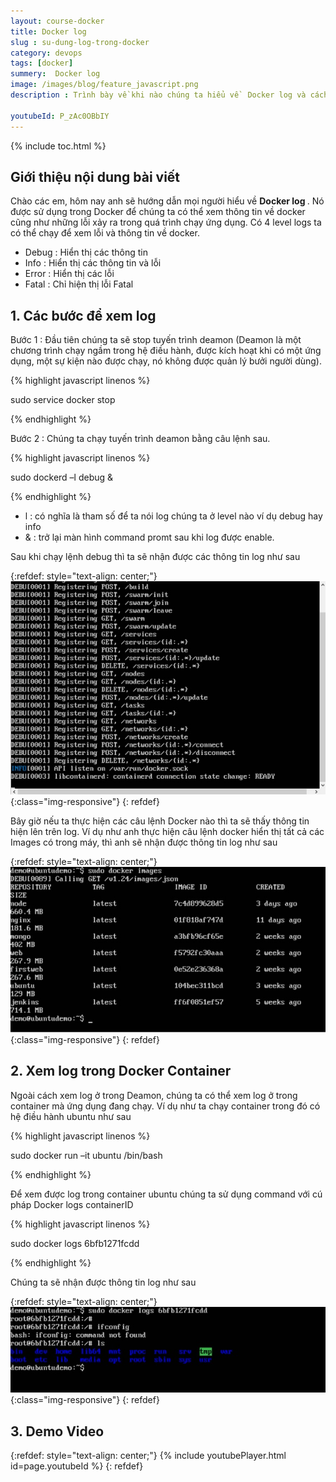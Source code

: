 ```yaml
---
layout: course-docker
title: Docker log
slug : su-dung-log-trong-docker
category: devops
tags: [docker]
summery:  Docker log
image: /images/blog/feature_javascript.png
description : Trình bày về khi nào chúng ta hiểu về  Docker log và cách cài đặt  Docker log.

youtubeId: P_zAc0OBbIY
---
```


{% include toc.html %}

## **Giới thiệu nội dung bài viết**

Chào các em, hôm nay anh sẽ hướng dẫn mọi người hiểu về <b>  Docker log </b>. Nó được sử dụng trong Docker để chúng ta có thể xem thông tin về docker cũng như những lỗi xảy ra trong quá trình chạy ứng dụng. Có 4 level logs ta có thể chạy để xem lỗi và thông tin về docker.

- Debug : Hiển thị các thông tin 
- Info  : Hiển thị các thông tin và lỗi
- Error : Hiển thị các lỗi
- Fatal : Chỉ hiện thị lỗi Fatal



## **1. Các bước để xem log**

Bước 1 : Đầu tiên chúng ta sẽ stop tuyến trình deamon (Deamon là một chương trình chạy ngầm trong hệ điều hành, được kích hoạt khi có một ứng dụng, một sự kiện nào được chạy, nó không được quản lý bưởi người dùng).

{% highlight javascript  linenos %}

sudo service docker stop

{% endhighlight %}


Bước 2 : Chúng ta chạy tuyến trình deamon bằng câu lệnh sau.

{% highlight javascript  linenos %}

sudo dockerd –l debug &


{% endhighlight %}

- l : có nghĩa là tham số để ta nói log chúng ta ở level nào ví dụ debug hay info
- & : trở lại màn hình command promt sau khi log được enable.

Sau khi chạy lệnh debug thì ta sẽ nhận được các thông tin log như sau

{:refdef: style="text-align: center;"}
![reactjs ](/images/post/docker/debug_logs.jpeg){:class="img-responsive"}
{: refdef}

Bây giờ nếu ta thực hiện các câu lệnh Docker nào thì ta sẽ thấy thông tin hiện lên trên log. Ví dụ như anh thực hiện câu lệnh docker hiển thị tất cả các Images có trong máy, thì anh sẽ nhận được thông tin log như sau

{:refdef: style="text-align: center;"}
![reactjs ](/images/post/docker/docker_images_logging.jpeg){:class="img-responsive"}
{: refdef}

## **2. Xem log trong Docker Container**

Ngoài cách xem log ở trong Deamon, chúng ta có thể xem log ở trong container mà ứng dụng đang chạy. Ví dụ như ta chạy container trong đó có hệ điều hành ubuntu như sau

{% highlight javascript  linenos %}

sudo docker run –it ubuntu /bin/bash 


{% endhighlight %}

Để xem được log trong container ubuntu chúng ta sử dụng command với cú pháp Docker logs containerID 


{% highlight javascript  linenos %}

sudo docker logs 6bfb1271fcdd  

{% endhighlight %}


Chúng ta sẽ nhận được thông tin log như sau

{:refdef: style="text-align: center;"}
![reactjs ](/images/post/docker/container_logging_output.jpeg){:class="img-responsive"}
{: refdef}

## **3. Demo Video**

{:refdef: style="text-align: center;"}
{% include youtubePlayer.html id=page.youtubeId %}
{: refdef}





